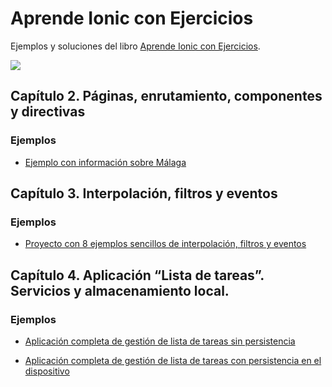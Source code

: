 # Aprende Ionic con Ejercicios

Ejemplos y soluciones del libro [Aprende Ionic con Ejercicios](https://leanpub.com/aprendeionic).

<a href="https://leanpub.com/aprendeionic" target="_blank"><img src="aprendeionicconejercicios400.png"></a>

## Capítulo 2. Páginas, enrutamiento, componentes y directivas

### Ejemplos

* [Ejemplo con información sobre Málaga](https://github.com/LuisJoseSanchez/aprende-ionic-pages-routing-components)

## Capítulo 3. Interpolación, filtros y eventos

### Ejemplos

* [Proyecto con 8 ejemplos sencillos de interpolación, filtros y eventos](https://github.com/LuisJoseSanchez/aprende-ionic-interpolation-pipes-events)

## Capítulo 4. Aplicación “Lista de tareas”. Servicios y almacenamiento local.

### Ejemplos

* [Aplicación completa de gestión de lista de tareas sin persistencia](https://github.com/LuisJoseSanchez/aprende-ionic-todo-list)

* [Aplicación completa de gestión de lista de tareas con persistencia en el dispositivo](https://github.com/LuisJoseSanchez/aprende-ionic-todo-list-with-persistence)

